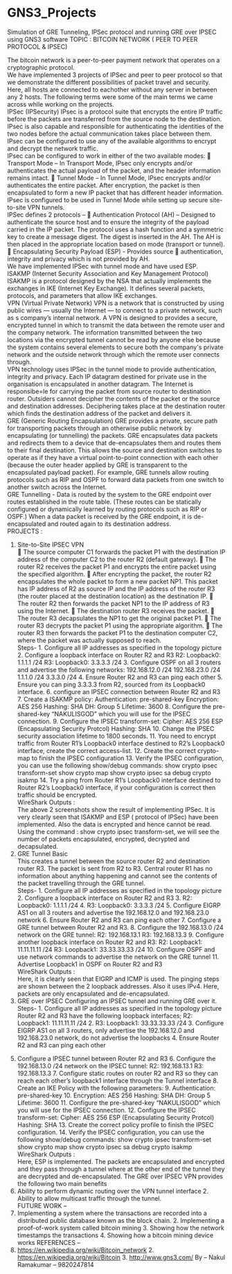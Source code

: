 # GNS3_Projects
Simulation of GRE Tunneling, IPSec protocol and running GRE over IPSEC using GNS3 software
TOPIC : BITCOIN NETWORK ( PEER TO PEER PROTOCOL & IPSEC)  

The bitcoin network is a peer-to-peer payment network that operates on a cryptographic protocol.  
We have implemented 3 projects of IPSec and peer to peer protocol so that we demonstrate the different possibilities of packet travel and security. Here, all hosts are connected to eachother without any server in between any 2 hosts. The following terms were some of the main terms we came across while working on the projects.   
IPSec (IPSecurity) IPsec is a protocol suite that encrypts the entire IP traffic before the packets are transferred from the source node to the destination. IPsec is also capable and responsible for authenticating the identities of the two nodes before the actual communication takes place between them. IPsec can be configured to use any of the available algorithms to encrypt and decrypt the network traffic.  
IPsec can be configured to work in either of the two available modes:  Transport Mode – In Transport Mode, IPsec only encrypts and/or authenticates the actual payload of the packet, and the header information remains intact.  Tunnel Mode – In Tunnel Mode, IPsec encrypts and/or authenticates the entire packet. After encryption, the packet is then encapsulated to form a new IP packet that has different header information. IPsec is configured to be used in Tunnel Mode while setting up secure site-to-site VPN tunnels.  
IPSec defines 2 protocols –    Authentication Protocol (AH) – Designed to authenticate the source host and to ensure the integrity of the payload carried in the IP packet. The protocol uses a hash function and a symmetric key to create a message digest. The digest is inserted in the AH. The AH is then placed in the appropriate location based on mode (transport or tunnel).  Encapsulating Security Payload (ESP)  - Provides source   authentication, integrity and privacy which is not provided by AH.  
We have implemented IPSec with tunnel mode and have used ESP.     
 ISAKMP (Internet Security Association and Key Management Protocol) ISAKMP is a protocol designed by the NSA that actually implements the exchanges in IKE (Internet Key Exchange). It defines several packets, protocols, and parameters that allow IKE exchanges.   
VPN (Virtual Private Network) VPN  is a network that is constructed by using public wires — usually the Internet — to connect to a private network, such as s company’s internal network. A VPN is designed to provides a secure, encrypted tunnel in which to transmit the data between the remote user and the company network. The information transmitted between the two locations via the encrypted tunnel cannot be read by anyone else because the system contains several elements to secure both the company's private network and the outside network through which the remote user connects through.   
VPN technology uses IPSec in the tunnel mode to provide authentication, integrity and privacy. Each IP datagram destined for private use in the organisation is encapsulated in another datagram. The Internet is responsibe=le for carrying the packet from source router to destination router. Outsiders cannot decipher the contents of the packet or the source and destination addresses. Deciphering takes place at the destination router which finds the destination address of the packet and delivers it.   
GRE (Generic Routing Encapsulation) GRE provides a private, secure path for transporting packets through an otherwise public network by encapsulating (or tunnelling) the packets.  GRE encapsulates data packets and redirects them to a device that de-encapsulates them and routes them to their final destination. This allows the source and destination switches to operate as if they have a virtual point-to-point connection with each other (because the outer header applied by GRE is transparent to the encapsulated payload packet). For example, GRE tunnels allow routing protocols such as RIP and OSPF to forward data packets from one switch to another switch across the Internet.  
GRE Tunnelling -  Data is routed by the system to the GRE endpoint over routes established in the route table. (These routes can be statically configured or dynamically learned by routing protocols such as RIP or OSPF.) When a data packet is received by the GRE endpoint, it is de-encapsulated and routed again to its destination address.            
PROJECTS :  
1) Site-to-Site IPSEC VPN   
 The source computer C1 forwards the packet P1 with the destination IP address of the computer C2 to the router R2 (default gateway).  The router R2 receives the packet P1 and encrypts the entire packet using the specified algorithm.  After encrypting the packet, the router R2 encapsulates the whole packet to form a new packet NP1. This packet has IP address of R2 as source IP and the IP address of the router R3 (the router placed at the destination location) as the destination IP.  The router R2 then forwards the packet NP1 to the IP address of R3 using the Internet.  The destination router R3 receives the packet.  The router R3 decapsulates the NP1 to get the original packet P1.  The router R3 decrypts the packet P1 using the appropriate algorithm.  The router R3 then forwards the packet P1 to the destination computer C2, where the packet was actually supposed to reach.  
Steps-  1. Configure all IP addresses as specified in the topology picture 2. Configure a loopback interface on Router R2 and R3 R2: Loopback0: 1.1.1.1 /24 R3: Loopback0: 3.3.3.3 /24 3. Configure OSPF on all 3 routers and advertise the following networks: 192.168.12.0 /24 192.168.23.0 /24 1.1.1.0 /24 3.3.3.0 /24 4. Ensure Router R2 and R3 can ping each other 5. Ensure you can ping 3.3.3.3 from R2, sourced from its Loopback0 interface. 6. configure an IPSEC connection between Router R2 and R3 7. Create a ISAKMP policy: Authentication: pre-shared-key Encryption: AES 256 Hashing: SHA 
DH: Group 5 Lifetime: 3600 8. Configure the pre-shared-key “NAKULISGOD” which you will use for the IPSEC connection. 9. Configure the IPSEC transform-set: Cipher: AES 256 ESP (Encapsulating Security Protcol) Hashing: SHA 10. Change the IPSEC security association lifetime to 1800 seconds. 11. You need to encrypt traffic from Router R1’s Loopback0 interface destined to R2’s Loopback0 interface, create the correct access-list. 12. Create the correct crypto-map to finish the IPSEC configuration 13. Verify the IPSEC configuration, you can use the following show/debug commands: show crypto ipsec transform-set show crypto map show crypto ipsec sa debug crypto isakmp 14. Try a ping from Router R1’s Loopback0 interface destined to Router R2’s Loopback0 interface, if your configuration is correct then traffic should be encrypted.  
WireShark Outputs :      
The above 2 screenshots show the result of implementing IPSec. It is very clearly seen that ISAKMP and ESP ( protocol of IPSec) have been implemented. Also the data is encrypted and hence cannot be read.  Using the command : show crypto ipsec transform-set, we will see the number of packets encapsulated, encrypted, decrypted and decapsulated.        
2) GRE Tunnel Basic   
This creates a tunnel between the source router R2 and destination router R3. The packet is sent from R2 to R3. Central router R1 has no information about anything happening and cannot see the contents of the packet travelling through the GRE tunnel.   
Steps- 1. Configure all IP addresses as specified in the topology picture 2. Configure a loopback interface on Router R2 and R3 3. R2: Loopback0: 1.1.1.1 /24 4. R3: Loopback0: 3.3.3.3 /24 5. Configure EIGRP AS1 on all 3 routers and advertise the 192.168.12.0 and 192.168.23.0 network 6. Ensure Router R2 and R3 can ping each other 7. Configure a GRE tunnel between Router R2 and R3. 8. Configure the 192.168.13.0 /24 network on the GRE tunnel: R2: 192.168.13.1 R3: 192.168.13.3 9. Configure another loopback interface on Router R2 and R3: R2: Loopback1: 11.11.11.11 /24 R3: Loopback1: 33.33.33.33 /24 10. Configure OSPF and use network commands to advertise the network on the GRE tunnel 11. Advertise Loopback1 in OSPF on Router R2 and R3               
WireShark Outputs :   
Here, it is clearly seen that EIGRP and ICMP is used. The pinging steps are shown between the 2 loopback addresses. Also it uses IPv4. Here, packets are only encapsulated and de-encapsulated.     
3) GRE over IPSEC Configuring an IPSEC tunnel and running GRE over it.     
     Steps- 1. Configure all IP addresses as specified in the topology picture Router R2 and R3 have the following loopback interfaces; R2: Loopback1: 11.11.11.11 /24 2. R3: Loopback1: 33.33.33.33 /24 3. Configure EIGRP AS1 on all 3 routers, only advertise the 192.168.12.0 and 192.168.23.0 network, do not advertise the loopbacks 4. Ensure Router R2 and R3 can ping each other 
5. Configure a IPSEC tunnel between Router R2 and R3 6. Configure the 192.168.13.0 /24 network on the IPSEC tunnel: R2: 192.168.13.1 R3: 192.168.13.3 7. Configure static routes on router R2 and R3 so they can reach each other’s loopback1 interface through the Tunnel interface 8. Create an IKE Policy with the following parameters: 9. Authentication: pre-shared-key 10. Encryption: AES 256 Hashing: SHA DH: Group 5 Lifetime: 3600 11. Configure the pre-shared-key “NAKULISGOD” which you will use for the IPSEC connection. 12. Configure the IPSEC transform-set: Cipher: AES 256 ESP (Encapsulating Security Protcol) Hashing: SHA 13. Create the correct policy profile to finish the IPSEC configuration. 14. Verify the IPSEC configuration, you can use the following show/debug commands: show crypto ipsec transform-set show crypto map show crypto ipsec sa debug crypto isakmp  
WireShark Outputs :   
Here, ESP is implemented. The packets are encapsulated and encrypted and they pass through a tunnel where at the other end of the tunnel they are decrypted and de-encapsulated. 
The GRE over IPSEC VPN provides the following two main benefits 
1. Ability to perform dynamic routing over the VPN tunnel interface 2. Ability to allow multicast traffic through the tunnel.  
FUTURE WORK –  
1. Implementing a system where the transactions are recorded into a distributed public database known as the block chain. 2. Implementing a proof-of-work system called bitcoin mining  3. Showing how the network timestamps the transactions 4. Showing how a bitcoin mining device works 
REFERENCES – 
1. https://en.wikipedia.org/wiki/Bitcoin_network 2. https://en.wikipedia.org/wiki/Bitcoin 3. http://www.gns3.com/
By –  Nakul Ramakumar – 9820247814 
